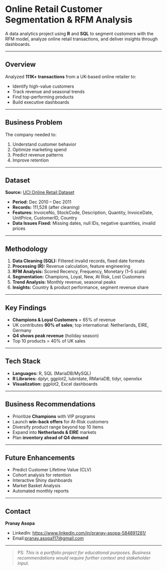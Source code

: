 # Online Retail Customer Segmentation & RFM Analysis

A data analytics project using **R** and **SQL** to segment customers with the RFM model, analyze online retail transactions, and deliver insights through dashboards.

---

##  Overview  
Analyzed **111K+ transactions** from a UK-based online retailer to:  
- Identify high-value customers  
- Track revenue and seasonal trends  
- Find top-performing products  
- Build executive dashboards  

---

##  Business Problem  
The company needed to:  
1. Understand customer behavior  
2. Optimize marketing spend  
3. Predict revenue patterns  
4. Improve retention  

---

##  Dataset  
**Source:** [UCI Online Retail Dataset](https://archive.ics.uci.edu/dataset/352/online+retail)  

- **Period:** Dec 2010 – Dec 2011  
- **Records:** 111,528 (after cleaning)  
- **Features:** InvoiceNo, StockCode, Description, Quantity, InvoiceDate, UnitPrice, CustomerID, Country  
- **Data Issues Fixed:** Missing dates, null IDs, negative quantities, invalid prices  

---

##  Methodology  
1. **Data Cleaning (SQL):** Filtered invalid records, fixed date formats  
2. **Processing (R):** Revenue calculation, feature engineering  
3. **RFM Analysis:** Scored Recency, Frequency, Monetary (1–5 scale)  
4. **Segmentation:** Champions, Loyal, New, At Risk, Lost Customers  
5. **Trend Analysis:** Monthly revenue, seasonal peaks  
6. **Insights:** Country & product performance, segment revenue share  

---

##  Key Findings  
- **Champions & Loyal Customers** = 65% of revenue  
- UK contributes **90% of sales**; top international: Netherlands, EIRE, Germany  
- **Q4 shows peak revenue** (holiday season)  
- Top 10 products = 40% of UK sales  

---

##  Tech Stack  
- **Languages:** R, SQL (MariaDB/MySQL)  
- **R Libraries:** dplyr, ggplot2, lubridate, RMariaDB, tidyr, openxlsx  
- **Visualization:** ggplot2, Excel dashboards  

---

##  Business Recommendations  
- Prioritize **Champions** with VIP programs  
- Launch **win-back offers** for At-Risk customers  
- Diversify product range beyond top 10 items  
- Expand into **Netherlands & EIRE** markets  
- Plan **inventory ahead of Q4 demand**  

---

##  Future Enhancements  
- Predict Customer Lifetime Value (CLV)  
- Cohort analysis for retention  
- Interactive Shiny dashboards  
- Market Basket Analysis  
- Automated monthly reports  

---

## Contact  
**Pranay Asopa**  
- LinkedIn: https://www.linkedin.com/in/pranay-asopa-584891281/  
- Email:pranay.asopa117@gmail.com  


---

> PS: *This is a portfolio project for educational purposes. Business recommendations would require further context and stakeholder input.*
